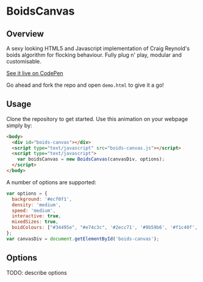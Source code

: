 # BoidsCanvas

## Overview

A sexy looking HTML5 and Javascript implementation of Craig Reynold's boids algorithm for flocking behaviour. Fully plug n' play, modular and customisable.

[See it live on CodePen](http://codepen.io/MikeC1995/pen/RWXoOe)

Go ahead and fork the repo and open `demo.html` to give it a go!

## Usage

Clone the repository to get started. Use this animation on your webpage simply by:

```html
<body>
  <div id="boids-canvas"></div>
  <script type="text/javascript" src="boids-canvas.js"></script>
  <script type="text/javascript">
    var boidsCanvas = new BoidsCanvas(canvasDiv, options);
  </script>
</body>
```

A number of options are supported:

```js
var options = {
  background: '#ecf0f1',
  density: 'medium',
  speed: 'medium',
  interactive: true,
  mixedSizes: true,
  boidColours: ["#34495e", "#e74c3c", '#2ecc71', '#9b59b6', '#f1c40f', '#1abc9c']
};
var canvasDiv = document.getElementById('boids-canvas');
```

## Options

TODO: describe options
